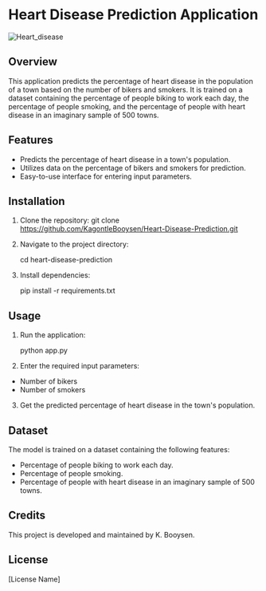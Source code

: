 # **Heart Disease Prediction Application**
                                        

                                                    
![Heart_disease](https://github.com/KagontleBooysen/Heart-Disease-Prediction/assets/106469425/a992951e-f6f8-4a36-9f99-fa2fe713d5fb)


## Overview
This application predicts the percentage of heart disease in the population of a town based on the number of bikers and smokers. It is trained on a dataset containing the percentage of people biking to work each day, the percentage of people smoking, and the percentage of people with heart disease in an imaginary sample of 500 towns.

## Features
- Predicts the percentage of heart disease in a town's population.
- Utilizes data on the percentage of bikers and smokers for prediction.
- Easy-to-use interface for entering input parameters.

## Installation
1. Clone the repository:
  git clone https://github.com/KagontleBooysen/Heart-Disease-Prediction.git  

2. Navigate to the project directory:

   cd heart-disease-prediction

3. Install dependencies:

   pip install -r requirements.txt

## Usage
1. Run the application:
   
   python app.py
3. Enter the required input parameters:   
- Number of bikers
- Number of smokers
3. Get the predicted percentage of heart disease in the town's population.

## Dataset
The model is trained on a dataset containing the following features:

- Percentage of people biking to work each day.
- Percentage of people smoking.
- Percentage of people with heart disease in an imaginary sample of 500 towns.

## Credits
This project is developed and maintained by K. Booysen.

## License
[License Name] <!-- Specify the license under which your project is released -->
